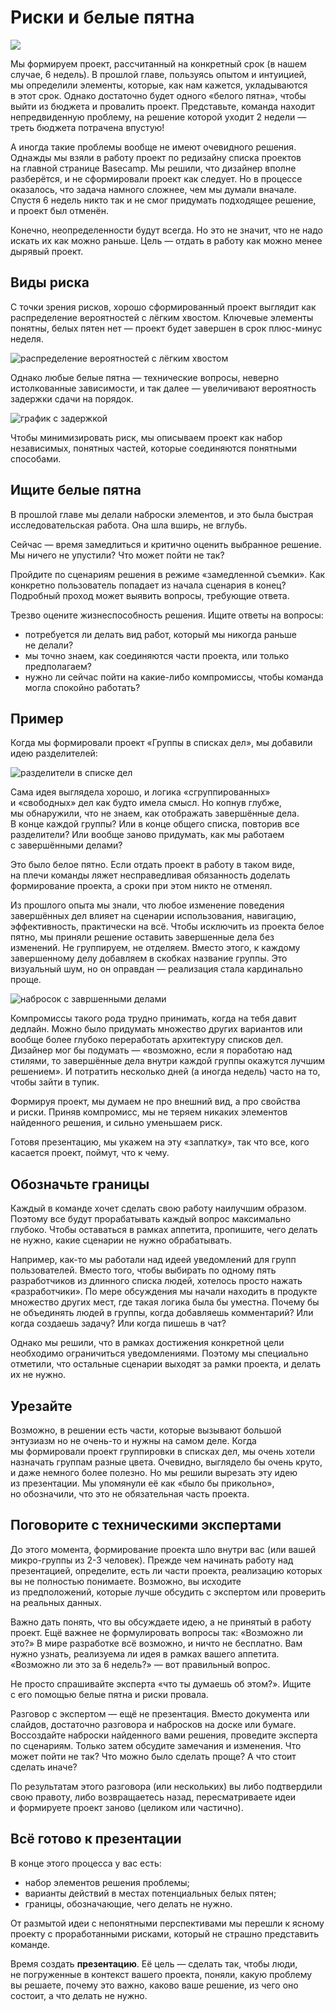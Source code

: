# Риски и белые пятна

![](https://basecamp.com/assets/books/shapeup/1.4/intro_cartoon-e2d13cf3feb0ee1bd00b9977a2a91b39dc461252774ae6feac4bf7e04e76c825.png)

Мы формируем проект, рассчитанный на конкретный срок (в нашем случае, 6 недель). В прошлой главе, пользуясь опытом и интуицией, мы определили элементы, которые, как нам кажется, укладываются в этот срок. Однако достаточно будет одного «белого пятна», чтобы выйти из бюджета и провалить проект. Представьте, команда находит непредвиденную проблему, на решение которой уходит 2 недели — треть бюджета потрачена впустую! 

А иногда такие проблемы вообще не имеют очевидного решения. Однажды мы взяли в работу проект по редизайну списка проектов на главной странице Basecamp. Мы решили, что дизайнер вполне разберётся, и не сформировали проект как следует. Но в процессе оказалось, что задача намного сложнее, чем мы думали вначале. Спустя 6 недель никто так и не смог придумать подходящее решение, и проект был отменён.

Конечно, неопределенности будут всегда. Но это не значит, что не надо искать их как можно раньше. Цель — отдать в работу как можно менее дырявый проект.

## Виды риска

С точки зрения рисков, хорошо сформированный проект выглядит как 
распределение вероятностей с лёгким хвостом. Ключевые элементы понятны, белых пятен нет — проект будет завершен в срок плюс-минус неделя.

![распределение вероятностей с лёгким хвостом](https://basecamp.com/assets/books/shapeup/1.4/thin_tailed-a2d3f4ecb256e5766db72e80cde6815c6fa42058d90063c3f4edd423f752905f.jpg)

Однако любые белые пятна — технические вопросы, неверно истолкованные зависимости, и так далее — увеличивают вероятность задержки сдачи на порядок.

![график с задержкой](https://basecamp.com/assets/books/shapeup/1.4/fat_tailed-5fb8e1135bd81c8b8cee8bba29be34ec985a983698a65f9aaefdef79ab63b575.jpg)

Чтобы минимизировать риск, мы описываем проект как набор независимых, понятных частей, которые соединяются понятными способами.

## Ищите белые пятна

В прошлой главе мы делали наброски элементов, и это была быстрая исследовательская работа. Она шла вширь, не вглубь. 

Сейчас — время замедлиться и критично оценить выбранное решение. Мы ничего не упустили? Что может пойти не так?

Пройдите по сценариям решения в режиме «замедленной съемки». Как конкретно пользователь попадает из начала сценария в конец? Подробный проход может выявить вопросы, требующие ответа.

Трезво оцените жизнеспособность решения. Ищите ответы на вопросы:

* потребуется ли делать вид работ, который мы никогда раньше не делали?
* мы точно знаем, как соединяются части проекта, или только предполагаем?
* нужно ли сейчас пойти на какие-либо компромиссы, чтобы команда могла спокойно работать?

## Пример


Когда мы формировали проект «Группы в списках дел», мы добавили идею разделителей:

![разделители в списке дел](https://basecamp.com/assets/books/shapeup/1.3/fat_marker_1-0584765a210e4d2c130096bbc8e862c363328afb9f227ecbc89421fe6a2544ef.png)

Сама идея выглядела хорошо, и логика «сгруппированных» и «свободных» дел как будто имела смысл. Но копнув глубже, мы обнаружили, что не знаем, как отображать завершённые дела. В конце каждой группы? Или в конце общего списка, повторив все разделители? Или вообще заново придумать, как мы работаем с завершёнными делами?

Это было белое пятно. Если отдать проект в работу в таком виде, на плечи команды ляжет несправедливая обязанность доделать формирование проекта, а сроки при этом никто не отменял. 

Из прошлого опыта мы знали, что любое изменение поведения завершённых дел влияет на сценарии использования, навигацию, эффективность, практически на всё. Чтобы исключить из проекта белое пятно, мы приняли решение оставить завершенные дела без изменений. Не группируем, не отделяем. Вместо этого, к каждому завершенному делу добавляем в скобках название группы. Это визуальный шум, но он оправдан — реализация стала кардинально проще. 

![набросок с завршенными делами](https://basecamp.com/assets/books/shapeup/1.4/completed_items-0140398be104a5ec897f74c0030812c13f7006cdb6b377b8ab5e3bebdbcece98.png)

Компромиссы такого рода трудно принимать, когда на тебя давит дедлайн. Можно было придумать множество других вариантов или вообще более глубоко переработать архитектуру списков дел. Дизайнер мог бы подумать — «возможно, если я поработаю над стилями, то завершённые дела внутри каждой группы окажутся лучшим решением». И потратить несколько дней (а иногда недель) часто на то, чтобы зайти в тупик.

Формируя проект, мы думаем не про внешний вид, а про свойства и риски. Приняв компромисс, мы не теряем никаких элементов найденного решения, и сильно уменьшаем риск.

Готовя презентацию, мы укажем на эту «заплатку», так что все, кого касается проект, поймут, что к чему.

## Обозначьте границы

Каждый в команде хочет сделать свою работу наилучшим образом. Поэтому все будут прорабатывать каждый вопрос максимально глубоко. Чтобы оставаться в рамках аппетита, пропишите, чего делать не нужно, какие сценарии не нужно обрабатывать.

Например, как-то мы работали над идеей уведомлений для групп пользователей. Вместо того, чтобы выбирать по одному пять разработчиков из длинного списка людей, хотелось просто нажать «разработчики». По мере обсуждения мы начали находить в продукте множество других мест, где такая логика была бы уместна. Почему бы не объединять людей в группы, когда добавляешь комментарий? Или когда создаешь задачу? Или когда пишешь в чат?

Однако мы решили, что в рамках достижения конкретной цели необходимо ограничиться уведомлениями. Поэтому мы специально отметили, что остальные сценарии выходят за рамки проекта, и делать их не нужно.

## Урезайте

Возможно, в решении есть части, которые вызывают большой энтузиазм но не очень-то и нужны на самом деле. Когда мы формировали проект группировки в списках дел, мы очень хотели назначать группам разные цвета. Очевидно, выглядело бы очень круто, и даже немного более полезно. Но мы решили вырезать эту идею из презентации. Мы упомянули её как «было бы прикольно», но обозначили, что это не обязательная часть проекта.

## Поговорите с техническими экспертами

До этого момента, формирование проекта шло внутри вас (или вашей микро-группы из 2-3 человек). Прежде чем начинать работу над презентацией, определите, есть ли части проекта, реализацию которых вы не полностью понимаете. Возможно, вы исходите из предположений, которые лучше обсудить с экспертом или проверить на реальных данных.

Важно дать понять, что вы обсуждаете идею, а не принятый в работу проект. Ещё важнее не формулировать вопросы так: «Возможно ли это?» В мире разработке всё возможно, и ничто не бесплатно. Вам нужно узнать, реализуема ли идея в рамках вашего аппетита. «Возможно ли это за 6 недель?» — вот правильный вопрос.

Не просто спрашивайте эксперта «что ты думаешь об этом?». Ищите с его помощью белые пятна и риски провала. 

Разговор с экспертом — ещё не презентация. Вместо документа или слайдов, достаточно разговора и набросков на доске или бумаге. Воссоздайте наброски найденного вами решения, проведите эксперта по сценариям. Только затем обсудите замечания и изменения. Что может пойти не так? Что можно было сделать проще? А что стоит сделать иначе?

По результатам этого разговора (или нескольких) вы либо подтвердили свою правоту, либо возвращаетесь назад, пересматриваете идеи и формируете проект заново (целиком или частично).

## Всё готово к презентации

В конце этого процесса у вас есть:

* набор элементов решения проблемы;
* варианты действий в местах потенциальных белых пятен;
* границы, обозначающие, чего делать не нужно.

От размытой идеи с непонятными перспективами мы перешли к ясному проекту с проработанными рисками, который не страшно представить команде.

Время создать **презентацию**. Её цель — сделать так, чтобы люди, не погруженные в контекст вашего проекта, поняли, какую проблему вы решаете, почему это важно, каково ваше решение, из чего оно состоит, а что делать не нужно.
